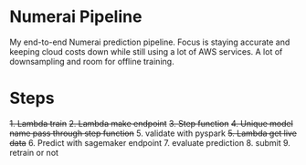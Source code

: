 # Numerai Pipeline

My end-to-end Numerai prediction pipeline. Focus is staying accurate and keeping cloud costs down while still using a lot of AWS services. A lot of downsampling and room for offline training.

# Steps
~~1. Lambda train~~
~~2. Lambda make endpoint~~
~~3. Step function~~
~~4. Unique model name pass through step function~~
5. validate with pyspark
~~5. Lambda get live data~~
6. Predict with sagemaker endpoint
7. evaluate prediction
8. submit
9. retrain or not
